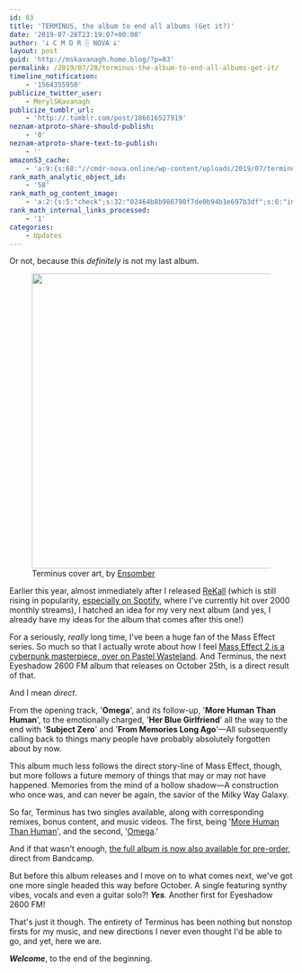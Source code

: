 ```yaml
---
id: 83
title: 'TERMINUS, the album to end all albums (Get it?)'
date: '2019-07-28T23:19:07+00:00'
author: '𐕣 C M D R ░ NOVA 𐕣'
layout: post
guid: 'http://mskavanagh.home.blog/?p=83'
permalink: /2019/07/28/terminus-the-album-to-end-all-albums-get-it/
timeline_notification:
    - '1564355950'
publicize_twitter_user:
    - MerylSKavanagh
publicize_tumblr_url:
    - 'http://.tumblr.com/post/186616527919'
neznam-atproto-share-should-publish:
    - '0'
neznam-atproto-share-text-to-publish:
    - ''
amazonS3_cache:
    - 'a:9:{s:68:"//cmdr-nova.online/wp-content/uploads/2019/07/terminus-eyeshadow.png";a:1:{s:9:"timestamp";i:1721698459;}s:51:"//cmdr-nova.online/wp-content/uploads/2024/02/3.gif";a:1:{s:9:"timestamp";i:1715873305;}s:57:"//cmdr-nova.online/wp-content/uploads/2024/02/NoAi_01.png";a:1:{s:9:"timestamp";i:1721692557;}s:67:"//cmdr-nova.online/wp-content/uploads/2024/02/721ac29ea9cbae00.jpeg";a:1:{s:9:"timestamp";i:1715323794;}s:60:"//cmdr-nova.online/wp-content/uploads/2016/01/IMPERIALAD.png";a:1:{s:9:"timestamp";i:1715111136;}s:59:"//cmdr-nova.online/wp-content/uploads/2015/12/masqredad.png";a:1:{s:9:"timestamp";i:1715111136;}s:63:"//cmdr-nova.online/wp-content/uploads/2015/12/revosabitesad.png";a:1:{s:9:"timestamp";i:1715111136;}s:61:"//cmdr-nova.online/wp-content/uploads/2015/12/facepaintad.png";a:1:{s:9:"timestamp";i:1715111136;}s:55:"//cmdr-nova.online/wp-content/uploads/2015/12/m66ad.png";a:1:{s:9:"timestamp";i:1715111136;}}'
rank_math_analytic_object_id:
    - '58'
rank_math_og_content_image:
    - 'a:2:{s:5:"check";s:32:"02464b8b986790f7de0b94b1e697b3df";s:6:"images";a:1:{i:0;i:85;}}'
rank_math_internal_links_processed:
    - '1'
categories:
    - Updates
---
```


<!-- wp:paragraph -->
<p>Or not, because this <em>definitely</em> is not my last album.</p>
<!-- /wp:paragraph -->

<!-- wp:image {"align":"center","id":85,"width":524,"height":524,"sizeSlug":"large"} -->
<div class="wp-block-image"><figure class="aligncenter size-large is-resized"><img src="http://cmdr-nova.online/wp-content/uploads/2019/07/terminus-eyeshadow.png" alt="" class="wp-image-85" width="524" height="524" /><figcaption>Terminus cover art, by <a href="https://twitter.com/ensomber" target="_blank" rel="noreferrer noopener" aria-label="Ensomber (opens in a new tab)">Ensomber</a></figcaption></figure></div>
<!-- /wp:image -->

<!-- wp:paragraph -->
<p>Earlier this year, almost immediately after I released <a rel="noreferrer noopener" aria-label="ReKall (opens in a new tab)" href="https://eyeshadow2600fm.bandcamp.com/album/rekall" target="_blank">ReKall</a> (which is still rising in popularity, <a rel="noreferrer noopener" aria-label="especially on Spotify  (opens in a new tab)" href="https://open.spotify.com/album/5xHPLsmqW46M91z04BKvYq" target="_blank">especially on Spotify</a>, where I've currently hit over 2000 monthly streams), I hatched an idea for my very next album (and yes, I already have my ideas for the album that comes after this one!)</p>
<!-- /wp:paragraph -->

<!-- wp:paragraph -->
<p>For a seriously, <em>really </em>long time, I've been a huge fan of the Mass Effect series. So much so that I actually wrote about how I feel <a rel="noreferrer noopener" aria-label="Mass Effect 2 is a Cyberpunk masterpiece over on Pastel Wasteland (opens in a new tab)" href="http://pastelwasteland.com/showcase/mass-effect-2-cyberpunk-masterpiece/" target="_blank">Mass Effect 2 is a cyberpunk masterpiece, over on Pastel Wasteland</a>. And Terminus, the next Eyeshadow 2600 FM album that releases on October 25th, is a direct result of that.</p>
<!-- /wp:paragraph -->

<!-- wp:paragraph -->
<p>And I mean <em>direct</em>.</p>
<!-- /wp:paragraph -->

<!-- wp:paragraph -->
<p>From the opening track, '<strong>Omega</strong>', and its follow-up, '<strong>More Human Than Human</strong>', to the emotionally charged, '<strong>Her Blue Girlfriend</strong>' all the way to the end with '<strong>Subject Zero</strong>' and '<strong>From Memories Long Ago</strong>'—All subsequently calling back to things many people have probably absolutely forgotten about by now.</p>
<!-- /wp:paragraph -->

<!-- wp:paragraph -->
<p>This album much less follows the direct story-line of Mass Effect, though, but more follows a future memory of things that may or may not have happened. Memories from the mind of a hollow shadow—A construction who once was, and can never be again, the savior of the Milky Way Galaxy.</p>
<!-- /wp:paragraph -->

<!-- wp:paragraph -->
<p>So far, Terminus has two singles available, along with corresponding remixes, bonus content, and music videos. The first, being '<a rel="noreferrer noopener" aria-label="More Human Than Human (opens in a new tab)" href="https://eyeshadow2600fm.bandcamp.com/album/more-human-than-human" target="_blank">More Human Than Human</a>', and the second, '<a rel="noreferrer noopener" aria-label="Omega (opens in a new tab)" href="https://eyeshadow2600fm.bandcamp.com/album/omega" target="_blank">Omega</a>.'</p>
<!-- /wp:paragraph -->

<!-- wp:paragraph -->
<p>And if that wasn't enough, <a rel="noreferrer noopener" aria-label="the full album is now also available for pre-order (opens in a new tab)" href="https://eyeshadow2600fm.bandcamp.com/album/terminus-2" target="_blank">the full album is now also available for pre-order</a>, direct from Bandcamp.</p>
<!-- /wp:paragraph -->

<!-- wp:paragraph -->
<p>But before this album releases and I move on to what comes next, we've got one more single headed this way before October. A single featuring synthy vibes, vocals and even a guitar solo?! <strong><em>Yes</em></strong>. Another first for Eyeshadow 2600 FM!</p>
<!-- /wp:paragraph -->

<!-- wp:paragraph -->
<p>That's just it though. The entirety of Terminus has been nothing but nonstop firsts for my music, and new directions I never even thought I'd be able to go, and yet, here we are.</p>
<!-- /wp:paragraph -->

<!-- wp:paragraph -->
<p><strong><em>Welcome</em></strong>, to the end of the beginning.</p>
<!-- /wp:paragraph -->